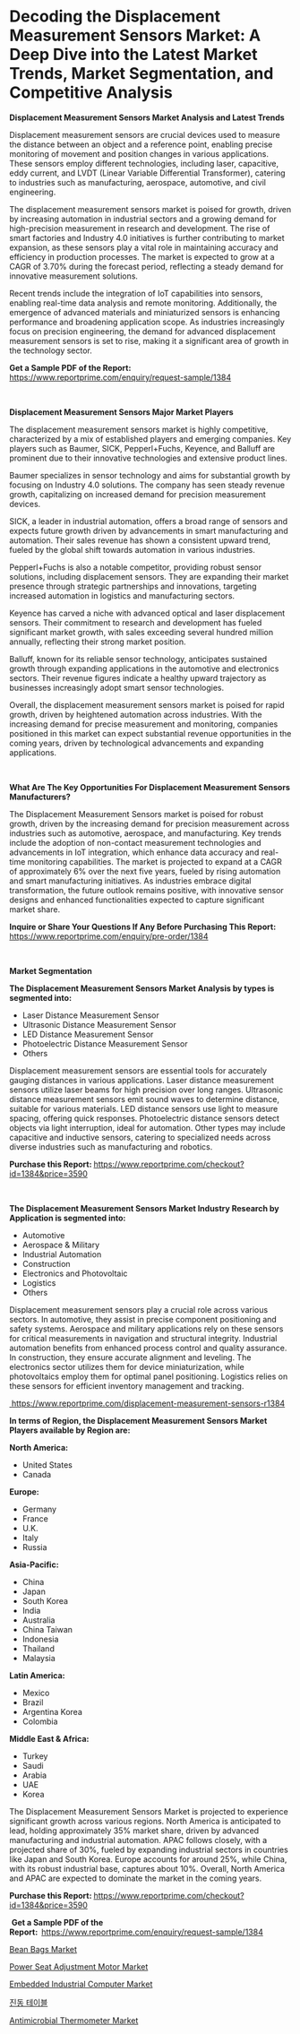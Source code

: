 <p><h1>Decoding the Displacement Measurement Sensors Market: A Deep Dive into the Latest Market Trends, Market Segmentation, and Competitive Analysis</h1></p><p><strong>Displacement Measurement Sensors Market Analysis and Latest Trends</strong></p>
<p><p>Displacement measurement sensors are crucial devices used to measure the distance between an object and a reference point, enabling precise monitoring of movement and position changes in various applications. These sensors employ different technologies, including laser, capacitive, eddy current, and LVDT (Linear Variable Differential Transformer), catering to industries such as manufacturing, aerospace, automotive, and civil engineering.</p><p>The displacement measurement sensors market is poised for growth, driven by increasing automation in industrial sectors and a growing demand for high-precision measurement in research and development. The rise of smart factories and Industry 4.0 initiatives is further contributing to market expansion, as these sensors play a vital role in maintaining accuracy and efficiency in production processes. The market is expected to grow at a CAGR of 3.70% during the forecast period, reflecting a steady demand for innovative measurement solutions.</p><p>Recent trends include the integration of IoT capabilities into sensors, enabling real-time data analysis and remote monitoring. Additionally, the emergence of advanced materials and miniaturized sensors is enhancing performance and broadening application scope. As industries increasingly focus on precision engineering, the demand for advanced displacement measurement sensors is set to rise, making it a significant area of growth in the technology sector.</p></p>
<p><strong>Get a Sample PDF of the Report:&nbsp;</strong> <a href="https://www.reportprime.com/enquiry/request-sample/1384">https://www.reportprime.com/enquiry/request-sample/1384</a></p>
<p>&nbsp;</p>
<p><strong>Displacement Measurement Sensors Major Market Players</strong></p>
<p><p>The displacement measurement sensors market is highly competitive, characterized by a mix of established players and emerging companies. Key players such as Baumer, SICK, Pepperl+Fuchs, Keyence, and Balluff are prominent due to their innovative technologies and extensive product lines.</p><p>Baumer specializes in sensor technology and aims for substantial growth by focusing on Industry 4.0 solutions. The company has seen steady revenue growth, capitalizing on increased demand for precision measurement devices.</p><p>SICK, a leader in industrial automation, offers a broad range of sensors and expects future growth driven by advancements in smart manufacturing and automation. Their sales revenue has shown a consistent upward trend, fueled by the global shift towards automation in various industries.</p><p>Pepperl+Fuchs is also a notable competitor, providing robust sensor solutions, including displacement sensors. They are expanding their market presence through strategic partnerships and innovations, targeting increased automation in logistics and manufacturing sectors.</p><p>Keyence has carved a niche with advanced optical and laser displacement sensors. Their commitment to research and development has fueled significant market growth, with sales exceeding several hundred million annually, reflecting their strong market position.</p><p>Balluff, known for its reliable sensor technology, anticipates sustained growth through expanding applications in the automotive and electronics sectors. Their revenue figures indicate a healthy upward trajectory as businesses increasingly adopt smart sensor technologies.</p><p>Overall, the displacement measurement sensors market is poised for rapid growth, driven by heightened automation across industries. With the increasing demand for precise measurement and monitoring, companies positioned in this market can expect substantial revenue opportunities in the coming years, driven by technological advancements and expanding applications.</p></p>
<p>&nbsp;</p>
<p><strong>What Are The Key Opportunities For Displacement Measurement Sensors Manufacturers?</strong></p>
<p><p>The Displacement Measurement Sensors market is poised for robust growth, driven by the increasing demand for precision measurement across industries such as automotive, aerospace, and manufacturing. Key trends include the adoption of non-contact measurement technologies and advancements in IoT integration, which enhance data accuracy and real-time monitoring capabilities. The market is projected to expand at a CAGR of approximately 6% over the next five years, fueled by rising automation and smart manufacturing initiatives. As industries embrace digital transformation, the future outlook remains positive, with innovative sensor designs and enhanced functionalities expected to capture significant market share.</p></p>
<p><strong>Inquire or Share Your Questions If Any Before Purchasing This Report:</strong> <a href="https://www.reportprime.com/enquiry/pre-order/1384">https://www.reportprime.com/enquiry/pre-order/1384</a></p>
<p>&nbsp;</p>
<p><strong>Market Segmentation</strong></p>
<p><strong>The Displacement Measurement Sensors Market Analysis by types is segmented into:</strong></p>
<p><ul><li>Laser Distance Measurement Sensor</li><li>Ultrasonic Distance Measurement Sensor</li><li>LED Distance Measurement Sensor</li><li>Photoelectric Distance Measurement Sensor</li><li>Others</li></ul></p>
<p><p>Displacement measurement sensors are essential tools for accurately gauging distances in various applications. Laser distance measurement sensors utilize laser beams for high precision over long ranges. Ultrasonic distance measurement sensors emit sound waves to determine distance, suitable for various materials. LED distance sensors use light to measure spacing, offering quick responses. Photoelectric distance sensors detect objects via light interruption, ideal for automation. Other types may include capacitive and inductive sensors, catering to specialized needs across diverse industries such as manufacturing and robotics.</p></p>
<p><strong>Purchase this Report:&nbsp;</strong><a href="https://www.reportprime.com/checkout?id=1384&price=3590">https://www.reportprime.com/checkout?id=1384&price=3590</a></p>
<p>&nbsp;</p>
<p><strong>The Displacement Measurement Sensors Market Industry Research by Application is segmented into:</strong></p>
<p><ul><li>Automotive</li><li>Aerospace & Military</li><li>Industrial Automation</li><li>Construction</li><li>Electronics and Photovoltaic</li><li>Logistics</li><li>Others</li></ul></p>
<p><p>Displacement measurement sensors play a crucial role across various sectors. In automotive, they assist in precise component positioning and safety systems. Aerospace and military applications rely on these sensors for critical measurements in navigation and structural integrity. Industrial automation benefits from enhanced process control and quality assurance. In construction, they ensure accurate alignment and leveling. The electronics sector utilizes them for device miniaturization, while photovoltaics employ them for optimal panel positioning. Logistics relies on these sensors for efficient inventory management and tracking.</p></p>
<p><a href="https://www.reportprime.com/displacement-measurement-sensors-r1384">&nbsp;https://www.reportprime.com/displacement-measurement-sensors-r1384</a></p>
<p><strong>In terms of Region, the Displacement Measurement Sensors Market Players available by Region are:</strong></p>
<p>
    <p> <strong> North America: </strong>
        <ul>
            <li>United States</li>
            <li>Canada</li>
        </ul>
        </p> 
    <p> <strong> Europe: </strong>
        <ul>
            <li>Germany</li>
            <li>France</li>
            <li>U.K.</li>
            <li>Italy</li>
            <li>Russia</li>
        </ul>
        </p> 
    <p> <strong> Asia-Pacific: </strong>
        <ul>
            <li>China</li>
            <li>Japan</li>
            <li>South Korea</li>
            <li>India</li>
            <li>Australia</li>
            <li>China Taiwan</li>
            <li>Indonesia</li>
            <li>Thailand</li>
            <li>Malaysia</li>
        </ul>
        </p> 
    <p> <strong> Latin America: </strong>
        <ul>
            <li>Mexico</li>
            <li>Brazil</li>
            <li>Argentina Korea</li>
            <li>Colombia</li>
        </ul>
        </p> 
    <p> <strong> Middle East & Africa: </strong>
        <ul>
            <li>Turkey</li>
            <li>Saudi</li>
            <li>Arabia</li>
            <li>UAE</li>
            <li>Korea</li>
        </ul>
    </p>
    </p>
<p><p>The Displacement Measurement Sensors Market is projected to experience significant growth across various regions. North America is anticipated to lead, holding approximately 35% market share, driven by advanced manufacturing and industrial automation. APAC follows closely, with a projected share of 30%, fueled by expanding industrial sectors in countries like Japan and South Korea. Europe accounts for around 25%, while China, with its robust industrial base, captures about 10%. Overall, North America and APAC are expected to dominate the market in the coming years.</p></p>
<p><strong>Purchase this Report: </strong><a href="https://www.reportprime.com/checkout?id=1384&price=3590">https://www.reportprime.com/checkout?id=1384&price=3590</a></p>
<p>&nbsp;<strong>Get a Sample PDF of the Report:&nbsp;&nbsp;</strong><a href="https://www.reportprime.com/enquiry/request-sample/1384">https://www.reportprime.com/enquiry/request-sample/1384</a></p>
<p><strong></strong></p>
<p><p><a href="https://www.linkedin.com/pulse/what-factors-influence-bean-bags-market-coming-years-product-2p4if?trackingId=FW%2FMS01PReiWGJybclH%2F1Q%3D%3D">Bean Bags Market</a></p><p><a href="https://issuu.com/reportprime-2/docs/power-seat-adjustment-motor-market-_7b42c286820de6">Power Seat Adjustment Motor Market</a></p><p><a href="https://github.com/pizolina/Market-Research-Report-List-6/blob/main/embedded-industrial-computer-market.md">Embedded Industrial Computer Market</a></p><p><a href="https://medium.com/@jennaduke56/%EC%A7%84%EB%8F%99-%ED%85%8C%EC%9D%B4%EB%B8%94-%EC%8B%9C%EC%9E%A5-%EC%84%B1%EC%9E%A5-%EC%8B%9C%EC%9E%A5-%EC%84%B8%EB%B6%84%ED%99%94-%EB%B0%8F-%EC%A7%80%EC%97%AD-%EB%B6%84%EC%84%9D-%EA%B8%80%EB%A1%9C%EB%B2%8C-%EC%A0%84%EB%A7%9D-2031-447df2866c77">진동 테이블</a></p><p><a href="https://github.com/tamvrosiya/Market-Research-Report-List-5/blob/main/antimicrobial-thermometer-market.md">Antimicrobial Thermometer Market</a></p></p>